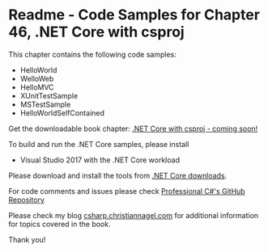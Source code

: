 # Readme - Code Samples for Chapter 46, .NET Core with csproj

This chapter contains the following code samples:

* HelloWorld
* WelloWeb
* HelloMVC
* XUnitTestSample
* MSTestSample
* HelloWorldSelfContained

Get the downloadable book chapter: [.NET Core with csproj - coming soon!]()

To build and run the .NET Core samples, please install
* Visual Studio 2017 with the .NET Core workload

Please download and install the tools from [.NET Core downloads](https://www.microsoft.com/net/core#windows).
 
For code comments and issues please check [Professional C#'s GitHub Repository](https://github.com/ProfessionalCSharp/ProfessionalCSharp6)

Please check my blog [csharp.christiannagel.com](https://csharp.christiannagel.com "csharp.christiannagel.com") for additional information for topics covered in the book.

Thank you!